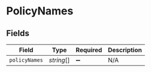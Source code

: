 # PolicyNames


## Fields

| Field              | Type               | Required           | Description        |
| ------------------ | ------------------ | ------------------ | ------------------ |
| `policyNames`      | *string*[]         | :heavy_minus_sign: | N/A                |